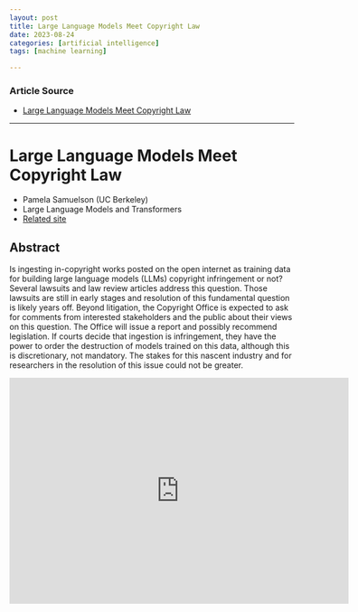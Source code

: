```yaml
---
layout: post
title: Large Language Models Meet Copyright Law
date: 2023-08-24
categories: [artificial intelligence]
tags: [machine learning]

---
```


### Article Source

* [Large Language Models Meet Copyright Law](https://simons.berkeley.edu/talks/pamela-samuelson-uc-berkeley-2023-08-16)

---

# Large Language Models Meet Copyright Law

* Pamela Samuelson (UC Berkeley)
* Large Language Models and Transformers
* [Related site](https://simons.berkeley.edu/talks/pamela-samuelson-uc-berkeley-2023-08-16)


## Abstract

Is ingesting in-copyright works posted on the open internet as training data for building large language models (LLMs) copyright infringement or not? Several lawsuits and law review articles address this question. Those lawsuits are still in early stages and resolution of this fundamental question is likely years off. Beyond litigation, the Copyright Office is expected to ask for comments from interested stakeholders and the public about their views on this question. The Office will issue a report and possibly recommend legislation. If courts decide that ingestion is infringement, they have the power to order the destruction of models trained on this data, although this is discretionary, not mandatory. The stakes for this nascent industry and for researchers in the resolution of this issue could not be greater.


<iframe width="600" height="400" src="https://www.youtube.com/embed/MFKV48ikV5E" title="YouTube video player" frameborder="0" allow="accelerometer; autoplay; clipboard-write; encrypted-media; gyroscope; picture-in-picture; web-share" allowfullscreen></iframe>